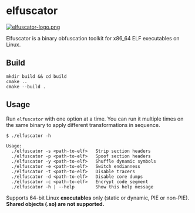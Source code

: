 # elfuscator

[![elfuscator-logo.png](https://i.postimg.cc/2SRL5yfs/elfuscator-logo.png)](https://postimg.cc/fJCR2wyC)

Elfuscator is a binary obfuscation toolkit for x86_64 ELF executables on Linux.

## Build

```
mkdir build && cd build
cmake ..
cmake --build .
```

## Usage

Run `elfuscator` with one option at a time. You can run it multiple times on the same binary to apply different transformations in sequence.

```shell-session
$ ./elfuscator -h

Usage:
  ./elfuscator -s <path-to-elf>   Strip section headers
  ./elfuscator -p <path-to-elf>   Spoof section headers
  ./elfuscator -y <path-to-elf>   Shuffle dynamic symbols
  ./elfuscator -e <path-to-elf>   Switch endianness
  ./elfuscator -t <path-to-elf>   Disable tracers
  ./elfuscator -d <path-to-elf>   Disable core dumps
  ./elfuscator -c <path-to-elf>   Encrypt code segment
  ./elfuscator -h | --help        Show this help message
```

Supports 64-bit Linux **executables** only (static or dynamic, PIE or non-PIE). **Shared objects (.so) are not supported.**



 


